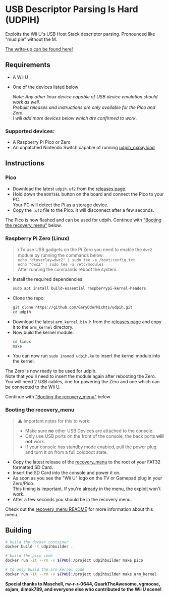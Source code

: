 # USB Descriptor Parsing Is Hard (UDPIH)
Exploits the Wii U's USB Host Stack descriptor parsing. Pronounced like "mud pie" without the M.

[The write-up can be found here!](https://garyodernichts.blogspot.com/2022/06/exploiting-wii-us-usb-descriptor-parsing.html)

## Requirements
- A Wii U
- One of the devices listed below

    *Note: Any other linux device capable of USB device emulation should work as well.  
    Prebuilt releases and instructions are only available for the Pico and Zero.  
    I will add more devices below which are confirmed to work.*

### Supported devices:
- A Raspberry Pi Pico or Zero
- An unpatched Nintendo Switch capable of running [udpih_nxpayload](https://github.com/GaryOderNichts/udpih_nxpayload)

## Instructions
### Pico
- Download the latest `udpih.uf2` from the [releases page](https://github.com/GaryOderNichts/udpih/releases).
- Hold down the `BOOTSEL` button on the board and connect the Pico to your PC.  
  Your PC will detect the Pi as a storage device.
- Copy the `.uf2` file to the Pico. It will disconnect after a few seconds.

The Pico is now flashed and can be used for udpih. Continue with ["Booting the recovery_menu"](#booting-the-recoverymenu) below.

### Raspberry Pi Zero (Linux)
> :information_source: To use USB gadgets on the Pi Zero you need to enable the `dwc2` module by running the commands below:  
> `echo "dtoverlay=dwc2" | sudo tee -a /boot/config.txt`  
> `echo "dwc2" | sudo tee -a /etc/modules`  
> After running the commands reboot the system.

- Install the required dependencies:
    ```bash
    sudo apt install build-essential raspberrypi-kernel-headers
    ```
- Clone the repo:
    ```bash
    git clone https://github.com/GaryOderNichts/udpih.git
    cd udpih
    ```
- Download the latest `arm_kernel.bin.h` from the [releases page](https://github.com/GaryOderNichts/udpih/releases) and copy it to the `arm_kernel` directory.
- Now build the kernel module:
    ```bash
    cd linux
    make
    ```
- You can now run `sudo insmod udpih.ko` to insert the kernel module into the kernel.

The Zero is now ready to be used for udpih.  
Note that you'll need to insert the module again after rebooting the Zero. You will need 2 USB cables, one for powering the Zero and one which can be connected to the Wii U.

Continue with ["Booting the recovery_menu"](#booting-the-recoverymenu) below.

### Booting the recovery_menu
> :warning: Important notes for this to work:
> - Make sure **no** other USB Devices are attached to the console.
> - Only use USB ports on the front of the console, the back ports **will not** work.
> - If your console has standby mode enabled, pull the power plug and turn it on from a full coldboot state.

- Copy the latest release of the [recovery_menu](https://github.com/GaryOderNichts/recovery_menu/releases) to the root of your FAT32 formatted SD Card.
- Insert the SD Card into the console and power it on.
- As soon as you see the "Wii U" logo on the TV or Gamepad plug in your Zero/Pico.  
  This timing is important. If you're already in the menu, the exploit won't work..
- After a few seconds you should be in the recovery menu.

Check out the [recovery_menu README](https://github.com/GaryOderNichts/recovery_menu) for more information about this menu.

## Building
```bash
# build the docker container
docker build -t udpihbuilder .

# build the pico code
docker run -it --rm -v ${PWD}:/project udpihbuilder make pico

# to only build the arm kernel code
docker run -it --rm -v ${PWD}:/project udpihbuilder make arm_kernel
```

**Special thanks to Maschell, rw-r-r-0644, QuarkTheAwesome, vgmoose, exjam, dimok789, and everyone else who contributed to the Wii U scene!**
